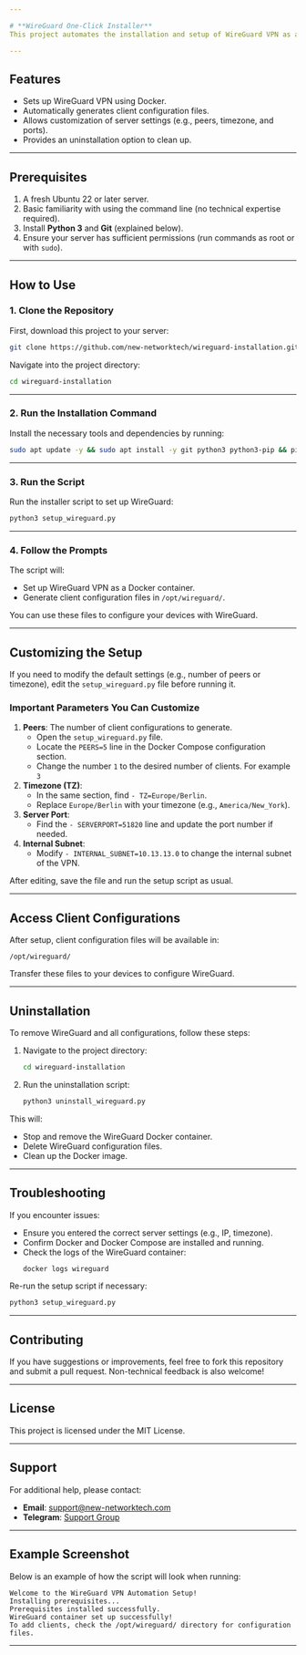 ```yaml
---

# **WireGuard One-Click Installer**
This project automates the installation and setup of WireGuard VPN as a Docker container on your server. It provides a quick and straightforward way to deploy a secure VPN.

---
```


## **Features**
- Sets up WireGuard VPN using Docker.
- Automatically generates client configuration files.
- Allows customization of server settings (e.g., peers, timezone, and ports).
- Provides an uninstallation option to clean up.

---

## **Prerequisites**
1. A fresh Ubuntu 22 or later server.
2. Basic familiarity with using the command line (no technical expertise required).
3. Install **Python 3** and **Git** (explained below).
4. Ensure your server has sufficient permissions (run commands as root or with `sudo`).

---

## **How to Use**

### **1. Clone the Repository**
First, download this project to your server:
```bash
git clone https://github.com/new-networktech/wireguard-installation.git
```

Navigate into the project directory:
```bash
cd wireguard-installation
```

---

### **2. Run the Installation Command**
Install the necessary tools and dependencies by running:
```bash
sudo apt update -y && sudo apt install -y git python3 python3-pip && pip3 install colorama
```

---

### **3. Run the Script**
Run the installer script to set up WireGuard:
```bash
python3 setup_wireguard.py
```

---

### **4. Follow the Prompts**
The script will:
- Set up WireGuard VPN as a Docker container.
- Generate client configuration files in `/opt/wireguard/`.

You can use these files to configure your devices with WireGuard.

---

## **Customizing the Setup**
If you need to modify the default settings (e.g., number of peers or timezone), edit the `setup_wireguard.py` file before running it.

### **Important Parameters You Can Customize**
1. **Peers**: The number of client configurations to generate.
   - Open the `setup_wireguard.py` file.
   - Locate the `PEERS=5` line in the Docker Compose configuration section.
   - Change the number `1` to the desired number of clients. For example `3`
2. **Timezone (TZ)**:
   - In the same section, find `- TZ=Europe/Berlin`.
   - Replace `Europe/Berlin` with your timezone (e.g., `America/New_York`).
3. **Server Port**:
   - Find the `- SERVERPORT=51820` line and update the port number if needed.
4. **Internal Subnet**:
   - Modify `- INTERNAL_SUBNET=10.13.13.0` to change the internal subnet of the VPN.

After editing, save the file and run the setup script as usual.

---

## **Access Client Configurations**
After setup, client configuration files will be available in:
```
/opt/wireguard/
```
Transfer these files to your devices to configure WireGuard.

---

## **Uninstallation**
To remove WireGuard and all configurations, follow these steps:

1. Navigate to the project directory:
   ```bash
   cd wireguard-installation
   ```

2. Run the uninstallation script:
   ```bash
   python3 uninstall_wireguard.py
   ```

This will:
- Stop and remove the WireGuard Docker container.
- Delete WireGuard configuration files.
- Clean up the Docker image.

---

## **Troubleshooting**
If you encounter issues:
- Ensure you entered the correct server settings (e.g., IP, timezone).
- Confirm Docker and Docker Compose are installed and running.
- Check the logs of the WireGuard container:
  ```bash
  docker logs wireguard
  ```

Re-run the setup script if necessary:
```bash
python3 setup_wireguard.py
```

---

## **Contributing**
If you have suggestions or improvements, feel free to fork this repository and submit a pull request. Non-technical feedback is also welcome!

---

## **License**
This project is licensed under the MIT License.

---

## **Support**
For additional help, please contact:
- **Email**: [support@new-networktech.com](mailto:support@new-networktech.com)
- **Telegram**: [Support Group](https://t.me/new_networktech_support)

---

## **Example Screenshot**
Below is an example of how the script will look when running:

```plaintext
Welcome to the WireGuard VPN Automation Setup!
Installing prerequisites...
Prerequisites installed successfully.
WireGuard container set up successfully!
To add clients, check the /opt/wireguard/ directory for configuration files.
```

---

